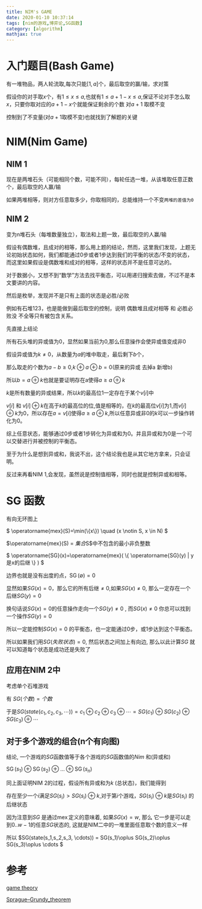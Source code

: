 ```yaml
---
title: NIM's GAME
date: 2020-01-10 10:37:14
tags: [nim的游戏,博弈论,SG函数]
category: [algorithm]
mathjax: true
---
```


# 入门题目(Bash Game)

有一堆物品，两人轮流取,每次只能$[1,a]$个，最后取空的赢/输，求对策

假设你的对手取$x$个，有$1\le x \le a$,也就有$1 \le a+1-x \le a$,保证不论对手怎么取$x$，只要你取对应的$a+1-x$个就能保证剩余的个数 对$a+1$ 取模不变

控制到了不变量(对$a+1$取模不变)也就找到了解题的关键

# NIM(Nim Game)

## NIM 1

现在是两堆石头（可能相同个数，可能不同），每轮任选一堆，从该堆取任意正数个，最后取空的人赢/输

如果两堆相等，则对方任意取多少，你取相同的，总能维持一个不变`两堆的差值为0`

## NIM 2

变为n堆石头（每堆数量独立），取法和上题一致，最后取空的人赢/输

假设有偶数堆，且成对的相等，那么用上题的结论，然而，这里我们发现，上题无论初始状态如何，我们都能通过0步或者1步达到我们的平衡的状态/不变的状态，而这里如果假设是偶数堆和成对的相等，这样的状态并不是任意可达的。

对于数据小，又想不到“数学”方法去找平衡态，可以用递归搜索去做，不过不是本文要讲的内容。

然后是枚举，发现并不是只有上面的状态是必胜/必败

例如有石堆$1 2 3$，也是能做到最后取空的控制，说明 偶数堆且成对相等 和 必胜必败没 不全等只有被包含关系。

先直接上结论

所有石头堆的异或值为$0$，显然如果当前为$0$,那么任意操作会使异或值变成非0

假设异或值为$k \neq 0$，从数量为$a$的堆中取走，最后剩下$b$个，

那么取走的个数为$a-b \ge 0$,$k \oplus a \oplus b = 0$(原来的异或 去掉a 新增b)

所以$b = a \oplus k$也就是要证明存在a使得$a \ge a \oplus k$

$k$是所有数量的异或结果，所以$k$的最高位$1$一定存在于某个$v[i]$中

$v[i]$ 和 $v[i]\oplus k$在高于$k$的最高位的位,值是相等的，在$k$的最高位$v[i]$为1,而$v[i]\oplus k$为$0$，所以存在$a = v[i]$使得$a \ge a \oplus k$,所以任意异或非$0$的$k$可以一步操作转化为$0$。

综上任意状态，能够通过0步或者1步转化为异或和为0。并且异或和为0是一个可以交替进行并被控制的平衡态。

至于为什么是想到异或和，我说不出，这个结论我也是从其它地方拿来，只会证明。

反过来再看NIM 1,会发现，虽然说是控制值相等，同时也就是控制异或和相等。

# SG 函数

有向无环图上

$ \operatorname{mex}(S)=\min(\\\{x\\\}) \quad (x \notin S, x \in N) $

$\operatorname{mex}(S) = $集合$S$中不包含的最小非负整数

$ \operatorname{SG}(x)=\operatorname{mex}( \\\{ \operatorname{SG}(y) \| y是x的后继 \\\} ) $

边界也就是没有出度的点，$\operatorname{SG}(\emptyset)=0$

显然如果$SG(x) = 0$，那么它的所有后继$\ne 0$,如果$SG(x) \ne 0$, 那么一定存在一个后继$SG(y) = 0$

换句话说$SG(x) = 0$的任意操作走向一个$SG(y) \ne 0$ , 而$SG(x) \ne 0$ 你总可以找到一个操作$SG(y) = 0$

所以一定能控制$SG(x) = 0$ 的平衡态，也一定能通过0步，或1步达到这个平衡态。

所以如果我们用$SG(失败状态) = 0$, 然后状态之间加上有向边, 那么以此计算$SG$ 就可以知道每个状态是成功还是失败了

## 应用在NIM 2中

考虑单个石堆游戏

有 $SG(个数) = 个数$

于是$SG(state(c_1,c_2,c_3,\cdots)) = c_1 \oplus c_2 \oplus c_3 \oplus \cdots= SG(c_1) \oplus SG(c_2) \oplus SG(c_3) \oplus \cdots$

## 对于多个游戏的组合(n个有向图)

结论, 一个游戏的$SG$函数值等于各个游戏的$SG$函数值的$Nim$ 和(异或和)

$\operatorname{SG}(s_1) \oplus \operatorname{SG}(s_2) \oplus \ldots \oplus \operatorname{SG}(s_n)$

同上面证明NIM 2的过程，假设所有异或和为$k$ (总状态)，我们能得到

存在至少一个$i$满足$SG(s_i) > SG(s_i)\oplus k$,对于第$i$个游戏，$SG(s_i)\oplus k$是$SG(s_i)$ 的后继状态

因为注意到$SG$ 是通过$\operatorname{mex}$定义的意味着, 如果$SG(x) = w$, 那么 它一步是可以走到$0..w-1$的任意$SG$状态的, 这就是NIM二中的一堆里面任意取个数的意义一样

所以 $SG(state(s_1,s_2,s_3, \cdots)) = SG(s_1)\oplus SG(s_2)\oplus SG(s_3)\oplus \cdots $

# 参考

[game theory](https://oi-wiki.org/math/game-theory/)

[Sprague–Grundy_theorem](https://en.wikipedia.org/wiki/Sprague%E2%80%93Grundy_theorem)

